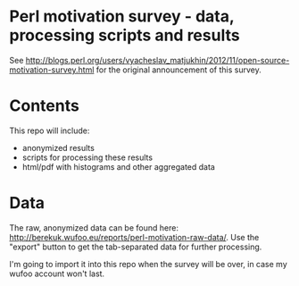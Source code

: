 # Perl motivation survey - data, processing scripts and results

See <http://blogs.perl.org/users/vyacheslav_matjukhin/2012/11/open-source-motivation-survey.html> for the original announcement of this survey.

# Contents

This repo will include:
* anonymized results
* scripts for processing these results
* html/pdf with histograms and other aggregated data

# Data

The raw, anonymized data can be found here: <http://berekuk.wufoo.eu/reports/perl-motivation-raw-data/>. Use the "export" button to get the tab-separated data for further processing.

I'm going to import it into this repo when the survey will be over, in case my wufoo account won't last.
